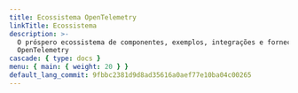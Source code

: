 ```yaml
---
title: Ecossistema OpenTelemetry
linkTitle: Ecossistema
description: >-
  O próspero ecossistema de componentes, exemplos, integrações e fornecedores do
  OpenTelemetry
cascade: { type: docs }
menu: { main: { weight: 20 } }
default_lang_commit: 9fbbc2381d9d8ad35616a0aef77e10ba04c00265
---
```

